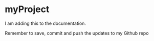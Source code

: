 # myProject
I am adding this to the documentation.

Remember to save, commit and push the updates to my Github repo